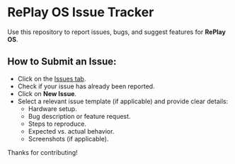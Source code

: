 # RePlay OS Issue Tracker

Use this repository to report issues, bugs, and suggest features for **RePlay OS**.

## How to Submit an Issue:

- Click on the [Issues tab](../../issues).
- Check if your issue has already been reported.
- Click on **New Issue**.
- Select a relevant issue template (if applicable) and provide clear details:
  - Hardware setup. 
  - Bug description or feature request.
  - Steps to reproduce.
  - Expected vs. actual behavior.
  - Screenshots (if applicable).

Thanks for contributing!
